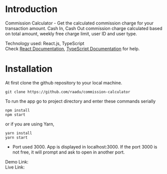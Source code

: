 # Introduction
Commission Calculator - Get the calculated commission charge for your transaction amount. Cash In, Cash Out commission charge calculated based on total amount, weekly free charge limit, user ID and user type.<br/>

Technology used: React.js, TypeScript <br/>
Check [React Documentation](https://reactjs.org/docs/getting-started.html), [TypeScript Documentation](https://www.typescriptlang.org/docs/) for help.

# Installation 
At first clone the github repository to your local machine. 
```
git clone https://github.com/raadu/commission-calculator
```

To run the app go to project directory and enter these commands serially
```
npm install
npm start
```
or if you are using Yarn,

```
yarn install
yarn start
```

* Port used 3000. App is displayed in localhost:3000. If the port 3000 is not free, it will prompt and ask to open in another port.

Demo Link:  <br/>
Live Link: <br/>